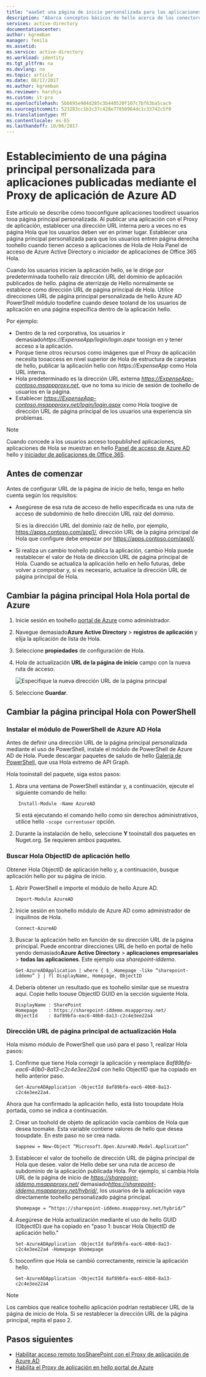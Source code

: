 ```yaml
---
title: "aaaSet una página de inicio personalizada para las aplicaciones publicadas mediante el uso de Proxy de aplicación de Azure AD | Documentos de Microsoft"
description: "Abarca conceptos básicos de hello acerca de los conectores de Proxy de aplicación de Azure AD"
services: active-directory
documentationcenter: 
author: kgremban
manager: femila
ms.assetid: 
ms.service: active-directory
ms.workload: identity
ms.tgt_pltfrm: na
ms.devlang: na
ms.topic: article
ms.date: 08/17/2017
ms.author: kgremban
ms.reviewer: harshja
ms.custom: it-pro
ms.openlocfilehash: 5bb695e904d285c3b440520f107c7bf63ba5cac9
ms.sourcegitcommit: 523283cc1b3c37c428e77850964dc1c33742c5f0
ms.translationtype: MT
ms.contentlocale: es-ES
ms.lasthandoff: 10/06/2017
---
```

# <a name="set-a-custom-home-page-for-published-apps-by-using-azure-ad-application-proxy"></a>Establecimiento de una página principal personalizada para aplicaciones publicadas mediante el Proxy de aplicación de Azure AD

Este artículo se describe cómo tooconfigure aplicaciones toodirect usuarios tooa página principal personalizada. Al publicar una aplicación con el Proxy de aplicación, establecer una dirección URL interna pero a veces no es página Hola que los usuarios deben ver en primer lugar. Establecer una página principal personalizada para que los usuarios entren página derecha toohello cuando tienen acceso a aplicaciones de Hola de Hola Panel de acceso de Azure Active Directory o iniciador de aplicaciones de Office 365 Hola.

Cuando los usuarios inicien la aplicación hello, se le dirige por predeterminada toohello raíz dirección URL del dominio de aplicación publicados de hello. página de aterrizaje de Hello normalmente se establece como dirección URL de página principal de Hola. Utilice direcciones URL de página principal personalizada de hello Azure AD PowerShell módulo toodefine cuando desee tooland de los usuarios de aplicación en una página específica dentro de la aplicación hello. 

Por ejemplo:
- Dentro de la red corporativa, los usuarios ir demasiado*https://ExpenseApp/login/login.aspx* toosign en y tener acceso a la aplicación.
- Porque tiene otros recursos como imágenes que el Proxy de aplicación necesita tooaccess en nivel superior de Hola de estructura de carpetas de hello, publicar la aplicación hello con *https://ExpenseApp* como Hola URL interna.
- Hola predeterminado es la dirección URL externa *https://ExpenseApp-contoso.msappproxy.net*, que no toma su inicio de sesión de toohello de usuarios en la página.  
- Establecer *https://ExpenseApp-contoso.msappproxy.net/login/login.aspx* como Hola toogive de dirección URL de página principal de los usuarios una experiencia sin problemas. 

>[!NOTE]
>Cuando concede a los usuarios acceso toopublished aplicaciones, aplicaciones de Hola se muestran en hello [Panel de acceso de Azure AD](active-directory-saas-access-panel-introduction.md) hello y [iniciador de aplicaciones de Office 365](https://blogs.office.com/2016/09/27/introducing-the-new-office-365-app-launcher).

## <a name="before-you-start"></a>Antes de comenzar

Antes de configurar URL de la página de inicio de hello, tenga en hello cuenta según los requisitos:

* Asegúrese de esa ruta de acceso de hello especificada es una ruta de acceso de subdominio de hello dirección URL raíz del dominio.

  Si es la dirección URL del dominio raíz de hello, por ejemplo, https://apps.contoso.com/app1/, dirección URL de la página principal de Hola que configure debe empezar por https://apps.contoso.com/app1/.

* Si realiza un cambio toohello publica la aplicación, cambio Hola puede restablecer el valor de Hola de dirección URL de página principal de Hola. Cuando se actualiza la aplicación hello en hello futuras, debe volver a comprobar y, si es necesario, actualice la dirección URL de página principal de Hola.

## <a name="change-hello-home-page-in-hello-azure-portal"></a>Cambiar la página principal Hola Hola portal de Azure

1. Inicie sesión en toohello [portal de Azure](https://portal.azure.com) como administrador.
2. Navegue demasiado**Azure Active Directory** > **registros de aplicación** y elija la aplicación de lista de Hola. 
3. Seleccione **propiedades** de configuración de Hola.
4. Hola de actualización **URL de la página de inicio** campo con la nueva ruta de acceso. 

   ![Especifique la nueva dirección URL de la página principal](./media/application-proxy-office365-app-launcher/homepage.png)

5. Seleccione **Guardar**.

## <a name="change-hello-home-page-with-powershell"></a>Cambiar la página principal Hola con PowerShell

### <a name="install-hello-azure-ad-powershell-module"></a>Instalar el módulo de PowerShell de Azure AD Hola

Antes de definir una dirección URL de la página principal personalizada mediante el uso de PowerShell, instale el módulo de PowerShell de Azure AD de Hola. Puede descargar paquetes de saludo de hello [Galería de PowerShell](https://www.powershellgallery.com/packages/AzureAD/2.0.0.131), que usa Hola extremo de API Graph. 

Hola tooinstall del paquete, siga estos pasos:

1. Abra una ventana de PowerShell estándar y, a continuación, ejecute el siguiente comando de hello:

    ```
     Install-Module -Name AzureAD
    ```
    Si está ejecutando el comando hello como sin derechos administrativos, utilice hello `-scope currentuser` opción.
2. Durante la instalación de hello, seleccione **Y** tooinstall dos paquetes en Nuget.org. Se requieren ambos paquetes. 

### <a name="find-hello-objectid-of-hello-app"></a>Buscar Hola ObjectID de aplicación hello

Obtener Hola ObjectID de aplicación hello y, a continuación, busque aplicación hello por su página de inicio.

1. Abrir PowerShell e importe el módulo de hello Azure AD.

    ```
    Import-Module AzureAD
    ```

2. Inicie sesión en toohello módulo de Azure AD como administrador de inquilinos de Hola.

    ```
    Connect-AzureAD
    ```
3. Buscar la aplicación hello en función de su dirección URL de la página principal. Puede encontrar direcciones URL de hello en portal de hello yendo demasiado**Azure Active Directory** > **aplicaciones empresariales** > **todas las aplicaciones**. Este ejemplo usa *sharepoint-iddemo*.

    ```
    Get-AzureADApplication | where { $_.Homepage -like “sharepoint-iddemo” } | fl DisplayName, Homepage, ObjectID
    ```
4. Debería obtener un resultado que es toohello similar que se muestra aquí. Copie hello toouse ObjectID GUID en la sección siguiente Hola.

    ```
    DisplayName : SharePoint
    Homepage    : https://sharepoint-iddemo.msappproxy.net/
    ObjectId    : 8af89bfa-eac6-40b0-8a13-c2c4e3ee22a4
    ```

### <a name="update-hello-home-page-url"></a>Dirección URL de página principal de actualización Hola

Hola mismo módulo de PowerShell que usó para el paso 1, realizar Hola pasos:

1. Confirme que tiene Hola corregir la aplicación y reemplace *8af89bfa-eac6-40b0-8a13-c2c4e3ee22a4* con hello ObjectID que ha copiado en hello anterior paso.

    ```
    Get-AzureADApplication -ObjectId 8af89bfa-eac6-40b0-8a13-c2c4e3ee22a4.
    ```

 Ahora que ha confirmado la aplicación hello, está listo tooupdate Hola portada, como se indica a continuación.

2. Crear un toohold de objeto de aplicación vacía cambios de Hola que desea toomake. Esta variable contiene valores de hello que desea tooupdate. En este paso no se crea nada.

    ```
    $appnew = New-Object “Microsoft.Open.AzureAD.Model.Application”
    ```

3. Establecer el valor de toohello de dirección URL de página principal de Hola que desee. valor de Hello debe ser una ruta de acceso de subdominio de la aplicación publicada Hola. Por ejemplo, si cambia Hola URL de la página de inicio de *https://sharepoint-iddemo.msappproxy.net/* demasiado*https://sharepoint-iddemo.msappproxy.net/hybrid/*, los usuarios de la aplicación vaya directamente toohello personalizado página principal.

    ```
    $homepage = “https://sharepoint-iddemo.msappproxy.net/hybrid/”
    ```
4. Asegúrese de Hola actualización mediante el uso de hello GUID (ObjectID) que ha copiado en "paso 1: buscar Hola ObjectID de aplicación hello."

    ```
    Set-AzureADApplication -ObjectId 8af89bfa-eac6-40b0-8a13-c2c4e3ee22a4 -Homepage $homepage
    ```
5. tooconfirm que Hola se cambió correctamente, reinicie la aplicación hello.

    ```
    Get-AzureADApplication -ObjectId 8af89bfa-eac6-40b0-8a13-c2c4e3ee22a4
    ```

>[!NOTE]
>Los cambios que realice toohello aplicación podrían restablecer URL de la página de inicio de Hola. Si se restablecer la dirección URL de la página principal, repita el paso 2.

## <a name="next-steps"></a>Pasos siguientes

- [Habilitar acceso remoto tooSharePoint con el Proxy de aplicación de Azure AD](application-proxy-enable-remote-access-sharepoint.md)
- [Habilita el Proxy de aplicación en hello portal de Azure](active-directory-application-proxy-enable.md)
